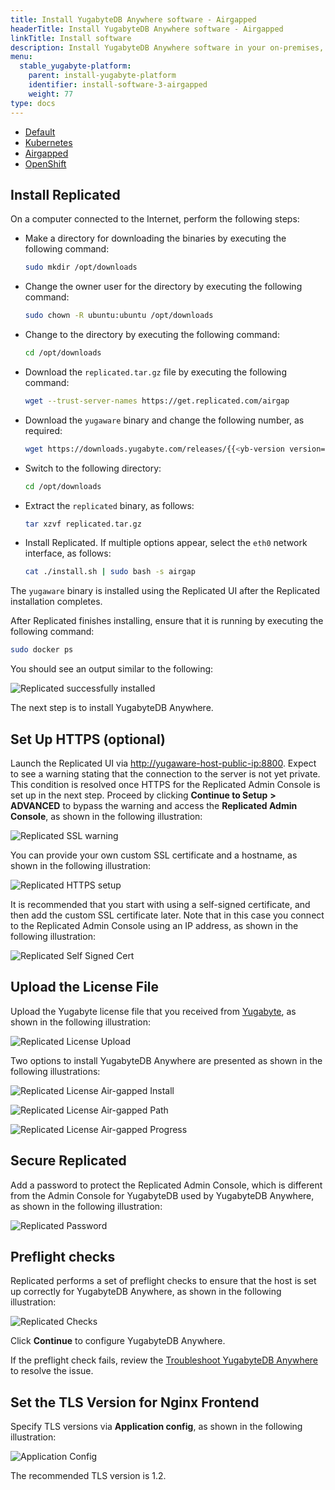 ```yaml
---
title: Install YugabyteDB Anywhere software - Airgapped
headerTitle: Install YugabyteDB Anywhere software - Airgapped
linkTitle: Install software
description: Install YugabyteDB Anywhere software in your on-premises, airgapped environment.
menu:
  stable_yugabyte-platform:
    parent: install-yugabyte-platform
    identifier: install-software-3-airgapped
    weight: 77
type: docs
---
```

<ul class="nav nav-tabs-alt nav-tabs-yb">

  <li>
    <a href="../default/" class="nav-link">
      <i class="fa-solid fa-cloud"></i>Default</a>
  </li>

  <li>
    <a href="../kubernetes/" class="nav-link">
      <i class="fa-solid fa-cubes" aria-hidden="true"></i>Kubernetes</a>
  </li>

  <li>
    <a href="../airgapped/" class="nav-link active">
      <i class="fa-solid fa-link-slash"></i>Airgapped</a>
  </li>

  <li>
    <a href="../openshift/" class="nav-link">
      <i class="fa-solid fa-cubes"></i>OpenShift</a>
  </li>

</ul>

## Install Replicated

On a computer connected to the Internet, perform the following steps:

- Make a directory for downloading the binaries by executing the following command:

  ```sh
  sudo mkdir /opt/downloads
  ```

- Change the owner user for the directory by executing the following command:

  ```sh
  sudo chown -R ubuntu:ubuntu /opt/downloads
  ```

- Change to the directory by executing the following command:

  ```sh
  cd /opt/downloads
  ```

- Download the `replicated.tar.gz` file by executing the following command:

  ```sh
  wget --trust-server-names https://get.replicated.com/airgap
  ```

- Download the `yugaware` binary and change the following number, as required:

  ```sh
  wget https://downloads.yugabyte.com/releases/{{<yb-version version="stable">}}/yugaware-{{<yb-version version="stable" format="build">}}-linux-x86_64.airgap
  ```

- Switch to the following directory:

  ```sh
  cd /opt/downloads
  ```

- Extract the `replicated` binary, as follows:

  ```sh
  tar xzvf replicated.tar.gz
  ```

- Install Replicated. If multiple options appear, select the `eth0` network interface, as follows:

  ```sh
  cat ./install.sh | sudo bash -s airgap
  ```

The `yugaware` binary is installed using the Replicated UI after the Replicated installation completes.

After Replicated finishes installing, ensure that it is running by executing the following command:

```sh
sudo docker ps
```

You should see an output similar to the following:


![Replicated successfully installed](/images/replicated/replicated-success.png)

The next step is to install YugabyteDB Anywhere.

## Set Up HTTPS (optional)

Launch the Replicated UI via [http://yugaware-host-public-ip:8800](http://yugaware-host-public-ip:8800). Expect to see a warning stating that the connection to the server is not yet private. This condition is resolved once HTTPS for the Replicated Admin Console is set up in the next step. Proceed by clicking **Continue to Setup** **>** **ADVANCED** to bypass the warning and access the **Replicated Admin Console**, as shown in the following illustration:

![Replicated SSL warning](/images/replicated/replicated-warning.png)

You can provide your own custom SSL certificate and a hostname, as shown in the following illustration:

![Replicated HTTPS setup](/images/replicated/replicated-https.png)

It is recommended that you start with using a self-signed certificate, and then add the custom SSL certificate later. Note that in this case you connect to the Replicated Admin Console using an IP address, as shown in the following illustration:

![Replicated Self Signed Cert](/images/replicated/replicated-selfsigned.png)

## Upload the License File

Upload the Yugabyte license file that you received from [Yugabyte](https://www.yugabyte.com/platform/#request-trial-form), as shown in the following illustration:

![Replicated License Upload](/images/replicated/replicated-license-upload.png)

Two options to install YugabyteDB Anywhere are presented as shown in the following illustrations:

![Replicated License Air-gapped Install](/images/replicated/replicated-license-airgapped-install-option.png)

![Replicated License Air-gapped Path](/images/replicated/replicated-license-airgapped-path.png)

![Replicated License Air-gapped Progress](/images/replicated/replicated-license-airgapped-progress.png)

## Secure Replicated

Add a password to protect the Replicated Admin Console, which is different from the Admin Console for YugabyteDB used by YugabyteDB Anywhere, as shown in the following illustration:

![Replicated Password](/images/replicated/replicated-password.png)

## Preflight checks

Replicated performs a set of preflight checks to ensure that the host is set up correctly for YugabyteDB Anywhere, as shown in the following illustration:

![Replicated Checks](/images/replicated/replicated-checks.png)

Click **Continue** to configure YugabyteDB Anywhere.

If the preflight check fails, review the [Troubleshoot YugabyteDB Anywhere](../../../troubleshoot/) to resolve the issue.

## Set the TLS Version for Nginx Frontend

Specify TLS versions via **Application config**, as shown in the following illustration:

![Application Config](/images/replicated/application-config.png)

The recommended TLS version is 1.2.
